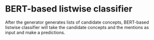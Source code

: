 # BERT-based listwise classifier
 After the generator generates lists of candidate concepts, BERT-based 
 listwise classifier will take the candidate concepts and the mentions
 as input and make a predictions.
